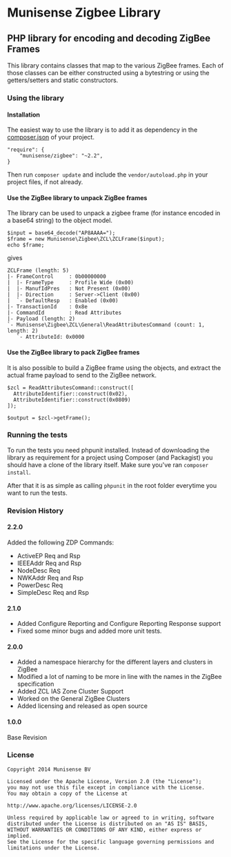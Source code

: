 # Munisense Zigbee Library

## PHP library for encoding and decoding ZigBee Frames
This library contains classes that map to the various ZigBee frames. Each of those classes
can be either constructed using a bytestring or using the getters/setters and static constructors.


### Using the library
#### Installation
The easiest way to use the library is to add it as dependency in the [composer.json](http://getcomposer.org) of your project. 

    "require": {
        "munisense/zigbee": "~2.2",
    }

Then run `composer update` and include the `vendor/autoload.php` in your project files, if not already.

#### Use the ZigBee library to unpack ZigBee frames
The library can be used to unpack a zigbee frame (for instance encoded in a base64 string) to the object model.

    $input = base64_decode("AP8AAAA=");
    $frame = new Munisense\Zigbee\ZCL\ZCLFrame($input);
    echo $frame;

gives

    ZCLFrame (length: 5)
    |- FrameControl     : 0b00000000
    |  |- FrameType     : Profile Wide (0x00)
    |  |- ManufIdPres   : Not Present (0x00)
    |  |- Direction     : Server->Client (0x00)
    |  `- DefaultResp   : Enabled (0x00)
    |- TransactionId    : 0x8e
    |- CommandId        : Read Attributes
    |- Payload (length: 2)
    `- Munisense\Zigbee\ZCL\General\ReadAttributesCommand (count: 1, length: 2)
       `- AttributeId: 0x0000

#### Use the ZigBee library to pack ZigBee frames
It is also possible to build a ZigBee frame using the objects, and extract the actual frame payload to send to the ZigBee network.

    $zcl = ReadAttributesCommand::construct([
      AttributeIdentifier::construct(0x02),
      AttributeIdentifier::construct(0x0809)
    ]);

    $output = $zcl->getFrame();

### Running the tests
To run the tests you need phpunit installed. Instead of downloading the library as requirement for a project using Composer (and Packagist) you should have a clone of the library itself. Make sure you've ran `composer install`.

After that it is as simple as calling `phpunit` in the root folder everytime you want to run the tests.

### Revision History
#### 2.2.0
Added the following ZDP Commands:

* ActiveEP Req and Rsp
* IEEEAddr Req and Rsp
* NodeDesc Req
* NWKAddr Req and Rsp
* PowerDesc Req
* SimpleDesc Req and Rsp

#### 2.1.0
* Added Configure Reporting and Configure Reporting Response support
* Fixed some minor bugs and added more unit tests.

#### 2.0.0 
* Added a namespace hierarchy for the different layers and clusters in ZigBee
* Modified a lot of naming to be more in line with the names in the ZigBee specification
* Added ZCL IAS Zone Cluster Support
* Worked on the General ZigBee Clusters
* Added licensing and released as open source

#### 1.0.0
Base Revision

### License

    Copyright 2014 Munisense BV
    
    Licensed under the Apache License, Version 2.0 (the "License");
    you may not use this file except in compliance with the License.
    You may obtain a copy of the License at
    
    http://www.apache.org/licenses/LICENSE-2.0
    
    Unless required by applicable law or agreed to in writing, software
    distributed under the License is distributed on an "AS IS" BASIS,
    WITHOUT WARRANTIES OR CONDITIONS OF ANY KIND, either express or implied.
    See the License for the specific language governing permissions and
    limitations under the License.


